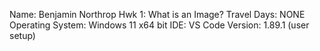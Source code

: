 Name: Benjamin Northrop
Hwk 1: What is an Image?
Travel Days: NONE
Operating System: Windows 11 x64 bit
IDE: VS Code Version: 1.89.1 (user setup)
